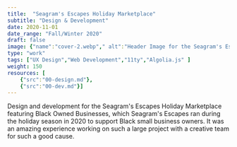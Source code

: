 ```yaml
---
title:  "Seagram's Escapes Holiday Marketplace"
subtitle: "Design & Development"
date: 2020-11-01
date_range: "Fall/Winter 2020"
draft: false
image: {"name":"cover-2.webp"," alt":"Header Image for the Seagram's Escapes Holiday Marketplace"}
type: "work"
tags: ["UX Design","Web Development","11ty","Algolia.js" ]
weight: 150
resources: [
    {"src":"00-design.md"},
    {"src":"00-dev.md"}]
---
```

Design and development for the Seagram's Escapes Holiday Marketplace featuring Black Owned Businesses, which Seagram's Escapes ran during the holiday season in 2020 to support Black small business owners. It was an amazing experience working on such a large project with a creative team for such a good cause. 